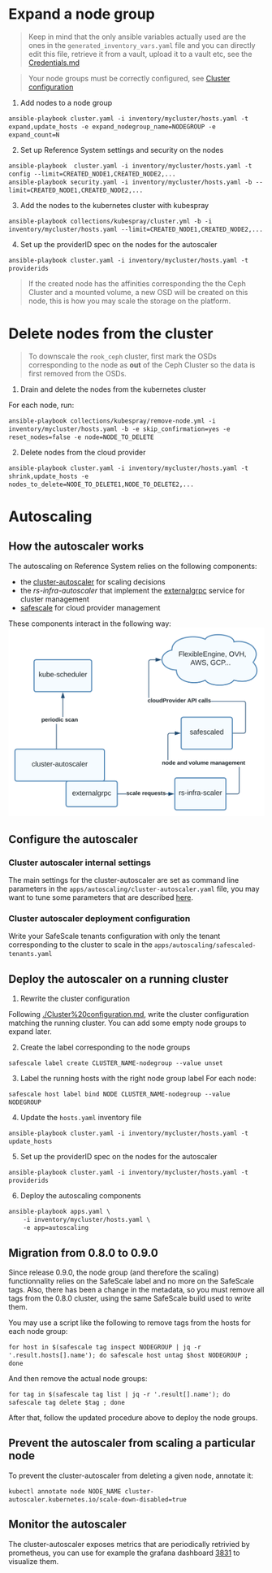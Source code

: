 # Expand a node group


> Keep in mind that the only ansible variables actually used are the ones in the `generated_inventory_vars.yaml` file and you can directly edit this file, retrieve it from a vault, upload it to a vault etc, see the [Credentials.md](./Credentials.md)

> Your node groups must be correctly configured, see [Cluster configuration](./Cluster%20configuration.md)

1. Add nodes to a node group

```shellsession
ansible-playbook cluster.yaml -i inventory/mycluster/hosts.yaml -t expand,update_hosts -e expand_nodegroup_name=NODEGROUP -e expand_count=N
```

2. Set up Reference System settings and security on the nodes

```shellsession
ansible-playbook  cluster.yaml -i inventory/mycluster/hosts.yaml -t config --limit=CREATED_NODE1,CREATED_NODE2,...
ansible-playbook security.yaml -i inventory/mycluster/hosts.yaml -b --limit=CREATED_NODE1,CREATED_NODE2,...
```

3. Add the nodes to the kubernetes cluster with kubespray

```shellsession
ansible-playbook collections/kubespray/cluster.yml -b -i inventory/mycluster/hosts.yaml --limit=CREATED_NODE1,CREATED_NODE2,...
```

4. Set up the providerID spec on the nodes for the autoscaler

```shellsession
ansible-playbook cluster.yaml -i inventory/mycluster/hosts.yaml -t providerids
```

> If the created node has the affinities corresponding the the Ceph Cluster and a mounted volume, a new OSD will be created on this node, this is how you may scale the storage on the platform.

# Delete nodes from the cluster

> To downscale the `rook_ceph` cluster, first mark the OSDs corresponding to the node as **out** of the Ceph Cluster so the data is first removed from the OSDs.

1. Drain and delete the nodes from the kubernetes cluster

For each node, run:
```shellsession
ansible-playbook collections/kubespray/remove-node.yml -i inventory/mycluster/hosts.yaml -b -e skip_confirmation=yes -e reset_nodes=false -e node=NODE_TO_DELETE
```

2. Delete nodes from the cloud provider
```shellsession
ansible-playbook cluster.yaml -i inventory/mycluster/hosts.yaml -t shrink,update_hosts -e nodes_to_delete=NODE_TO_DELETE1,NODE_TO_DELETE2,...
```

# Autoscaling

## How the autoscaler works

The autoscaling on Reference System relies on the following components:
 - the [cluster-autoscaler](https://github.com/kubernetes/autoscaler/tree/master/cluster-autoscaler) for scaling decisions
 - the *rs-infra-autoscaler* that implement the [externalgrpc](https://github.com/kubernetes/autoscaler/blob/master/cluster-autoscaler/cloudprovider/externalgrpc/README.md) service for cluster management
 - [safescale](https://github.com/CS-SI/SafeScale) for cloud provider management

These components interact in the following way:
![](../../media/rs-autoscaling.svg)


## Configure the autoscaler

### Cluster autoscaler internal settings

The main settings for the cluster-autoscaler are set as command line parameters in the `apps/autoscaling/cluster-autoscaler.yaml` file, you may want to tune some parameters that are described [here](https://github.com/kubernetes/autoscaler/blob/master/cluster-autoscaler/FAQ.md#what-are-the-parameters-to-ca).

### Cluster autoscaler deployment configuration

Write your SafeScale tenants configuration with only the tenant corresponding to the cluster to scale in the `apps/autoscaling/safescaled-tenants.yaml`

## Deploy the autoscaler on a running cluster

1. Rewrite the cluster configuration

Following [./Cluster%20configuration.md](./Cluster%20configuration.md), write the cluster configuration matching the running cluster. You can add some empty node groups to expand later.


2. Create the label corresponding to the node groups

```shellsession
safescale label create CLUSTER_NAME-nodegroup --value unset
```

3. Label the running hosts with the right node group label
For each node:
```shellsession
safescale host label bind NODE CLUSTER_NAME-nodegroup --value NODEGROUP
```

4. Update the `hosts.yaml` inventory file
```shellsession
ansible-playbook cluster.yaml -i inventory/mycluster/hosts.yaml -t update_hosts
```

5. Set up the providerID spec on the nodes for the autoscaler

```shellsession
ansible-playbook cluster.yaml -i inventory/mycluster/hosts.yaml -t providerids
```

6. Deploy the autoscaling components

```shellsession
ansible-playbook apps.yaml \
    -i inventory/mycluster/hosts.yaml \
    -e app=autoscaling
```

## Migration from 0.8.0 to 0.9.0

Since release 0.9.0, the node group (and therefore the scaling) functionnality relies on the SafeScale label and no more on the SafeScale tags. Also, there has been a change in the metadata, so you must remove all tags from the 0.8.0 cluster, using the same SafeScale build used to write them.

You may use a script like the following to remove tags from the hosts for each node group:
```shellsession
for host in $(safescale tag inspect NODEGROUP | jq -r '.result.hosts[].name'); do safescale host untag $host NODEGROUP ; done
```

And then remove the actual node groups:
```shellsession
for tag in $(safescale tag list | jq -r '.result[].name'); do safescale tag delete $tag ; done
```

After that, follow the updated procedure above to deploy the node groups.


## Prevent the autoscaler from scaling a particular node

To prevent the cluster-autoscaler from deleting a given node, annotate it:
```shellsession
kubectl annotate node NODE_NAME cluster-autoscaler.kubernetes.io/scale-down-disabled=true
```

## Monitor the autoscaler

The cluster-autoscaler exposes metrics that are periodically retrivied by prometheus, you can use for example the grafana dashboard [3831](https://grafana.com/grafana/dashboards/3831) to visualize them.
